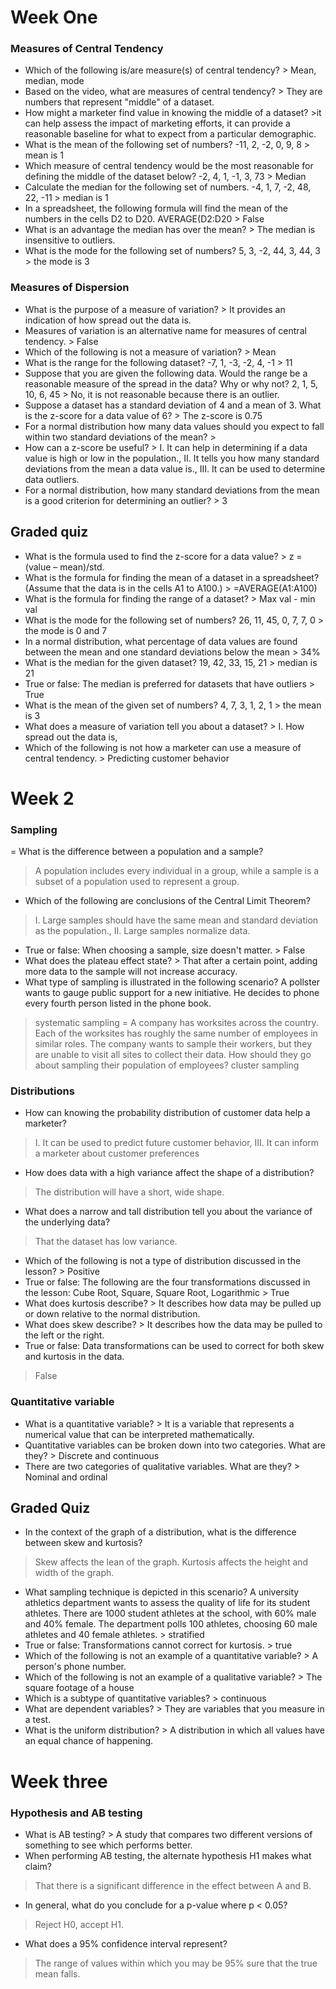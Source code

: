 # Week One
### Measures of Central Tendency
- Which of the following is/are measure(s) of central tendency? > Mean, median, mode
- Based on the video, what are measures of central tendency? > They are numbers that represent "middle" of a dataset.
- How might a marketer find value in knowing the middle of a dataset? >it can help assess the impact of marketing efforts, it can provide a reasonable baseline for what to expect from a particular demographic.
- What is the mean of the following set of numbers? -11, 2, -2, 0, 9, 8 > mean is 1
- Which measure of central tendency would be the most reasonable for defining the middle of the dataset below? -2, 4, 1, -1, 3, 73 > Median
- Calculate the median for the following set of numbers. -4, 1, 7, -2, 48, 22, -11 > median is 1
- In a spreadsheet, the following formula will find the mean of the numbers in the cells D2 to D20. AVERAGE(D2:D20 > False
- What is an advantage the median has over the mean? > The median is insensitive to outliers.
- What is the mode for the following set of numbers? 5, 3, -2, 44, 3, 44, 3 > the mode is 3

### Measures of Dispersion
- What is the purpose of a measure of variation? > It provides an indication of how spread out the data is.
- Measures of variation is an alternative name for measures of central tendency. > False
- Which of the following is not a measure of variation? > Mean
- What is the range for the following dataset? -7, 1, -3, -2, 4, -1 > 11
- Suppose that you are given the following data. Would the range be a reasonable measure of the spread in the data? Why or why not? 
2, 1, 5, 10, 6, 45 > No, it is not reasonable because there is an outlier.
- Suppose a dataset has a standard deviation of 4 and a mean of 3. What is the z-score for a data value of 6? > The z-score is 0.75
- For a normal distribution how many data values should you expect to fall within two standard deviations of the mean? > 
- How can a z-score be useful? > I. It can help in determining if a data value is high or low in the population., II. It tells you how many standard deviations from the mean a data value is., III. It can be used to determine data outliers.
- For a normal distribution, how many standard deviations from the mean is a good criterion for determining an outlier? > 3

## Graded quiz
- What is the formula used to find the z-score for a data value? > z = (value – mean)/std.
- What is the formula for finding the mean of a dataset in a spreadsheet? (Assume that the data is in the cells A1 to A100.) > =AVERAGE(A1:A100)
- What is the formula for finding the range of a dataset? > Max val - min val
- What is the mode for the following set of numbers? 26, 11, 45, 0, 7, 7, 0 > the mode is 0 and 7
- In a normal distribution, what percentage of data values are found between the mean and one standard deviations below the mean > 34%
- What is the median for the given dataset? 19, 42, 33, 15, 21 > median is 21
- True or false: The median is preferred for datasets that have outliers > True
- What is the mean of the given set of numbers? 4, 7, 3, 1, 2, 1 > the mean is 3
- What does a measure of variation tell you about a dataset? > I.  How spread out the data is, 
- Which of the following is not how a marketer can use a measure of central tendency. > Predicting customer behavior

# Week 2

### Sampling
= What is the difference between a population and a sample?
> A population includes every individual in a group, while a sample is a subset of a population used to represent a group.
- Which of the following are conclusions of the Central Limit Theorem?
> I.	Large samples should have the same mean and standard deviation as the population., II.   Large samples normalize data.
- True or false: When choosing a sample, size doesn't matter. > False
- What does the plateau effect state? > That after a certain point, adding more data to the sample will not increase accuracy.
- What type of sampling is illustrated in the following scenario?
A pollster wants to gauge public support for a new initiative. He decides to phone every fourth person listed in the phone book.
> systematic sampling
= A company has worksites across the country. Each of the worksites has roughly the same number of employees in similar roles. The company wants to sample their workers, but they are unable to visit all sites to collect their data. How should they go about sampling their population of employees?
> cluster sampling

### Distributions
- How can knowing the probability distribution of customer data help a marketer?
> I.   It can be used to predict future customer behavior,  III. It can inform a marketer about customer preferences
- How does data with a high variance affect the shape of a distribution?
> The distribution will have a short, wide shape.
- What does a narrow and tall distribution tell you about the variance of the underlying data?
> That the dataset has low variance.
- Which of the following is not a type of distribution discussed in the lesson? > Positive
- True or false: The following are the four transformations discussed in the lesson: Cube Root, Square, Square Root, Logarithmic > True
- What does kurtosis describe? > It describes how data may be pulled up or down relative to the normal distribution.
- What does skew describe? > It describes how the data may be pulled to the left or the right.
- True or false: Data transformations can be used to correct for both skew and kurtosis in the data.
> False

### Quantitative variable
- What is a quantitative variable? > It is a variable that represents a numerical value that can be interpreted mathematically.
- Quantitative variables can be broken down into two categories. What are they? > Discrete and continuous
- There are two categories of qualitative variables. What are they? > Nominal and ordinal


## Graded Quiz
- In the context of the graph of a distribution, what is the difference between skew and kurtosis?
>  Skew affects the lean of the graph. Kurtosis affects the height and width of the graph.
- What sampling technique is depicted in this scenario?
A university athletics department wants to assess the quality of life for its student athletes. There are 1000 student athletes at the school, with 60% male and 40% female. The department polls 100 athletes, choosing 60 male athletes and 40 female athletes. > stratified
- True or false: Transformations cannot correct for kurtosis. > true
- Which of the following is not an example of a quantitative variable? > A person's phone number.
- Which of the following is not an example of a qualitative variable? > The square footage of a house
- Which is a subtype of quantitative variables? > continuous
- What are dependent variables? > They are variables that you measure in a test.
- What is the uniform distribution? > A distribution in which all values have an equal chance of happening.



# Week three
### Hypothesis and AB testing
- What is AB testing? > A study that compares two different versions of something to see which performs better.
- When performing AB testing, the alternate hypothesis H1 makes what claim?
> That there is a significant difference in the effect between A and B.
- In general, what do you conclude for a p-value where p < 0.05?
> Reject H0, accept H1.
- What does a 95% confidence interval represent?
> The range of values within which you may be 95% sure that the true mean falls.





